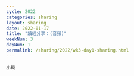 ```yaml
---
cycle: 2022
categories: sharing
layout: sharing
date: 2022-01-17
title: "讀經分享：(音頻)"
weekNum: 3
dayNum: 1
permalink: /sharing/2022/wk3-day1-sharing.html
---
```


[](https://eccseattle.github.io/media/sharing/2022/wk003/2022-01-17-bin.m4a)

`小錢`
